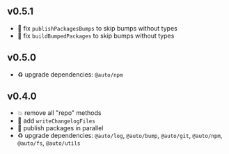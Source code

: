 ## v0.5.1

* 🐞 fix `publishPackagesBumps` to skip bumps without types
* 🐞 fix `buildBumpedPackages` to skip bumps without types

## v0.5.0

* ♻️ upgrade dependencies: `@auto/npm`

## v0.4.0

* 💥 remove all "repo" methods
* 🌱 add `writeChangelogFiles`
* 🐞 publish packages in parallel
* ♻️ upgrade dependencies: `@auto/log`, `@auto/bump`, `@auto/git`, `@auto/npm`, `@auto/fs`, `@auto/utils`
